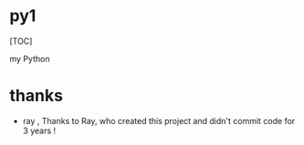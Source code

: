 # py1
[TOC]

my Python


# thanks
- ray , Thanks to Ray, who created this project and didn't commit code for 3 years  !
